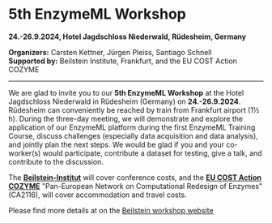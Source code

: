 # 5th EnzymeML Workshop

**24.-26.9.2024, Hotel Jagdschloss Niederwald, Rüdesheim, Germany**

**Organizers:** Carsten Kettner, Jürgen Pleiss, Santiago Schnell  
**Supported by:** Beilstein Institute, Frankfurt, and the EU COST Action COZYME

---

We are glad to invite you to our **5th EnzymeML Workshop** at the Hotel Jagdschloss Niederwald in Rüdesheim (Germany) on **24.-26.9.2024**. Rüdesheim can conveniently be reached by train from Frankfurt airport (1½ h). During the three-day meeting, we will demonstrate and explore the application of our EnzymeML platform during the first EnzymeML Training Course, discuss challenges (especially data acquisition and data analysis), and jointly plan the next steps. We would be glad if you and your co-worker(s) would participate, contribute a dataset for testing, give a talk, and contribute to the discussion.

The **[Beilstein-Institut](https://www.beilstein-institut.de/)** will cover conference costs, and the **[EU COST Action COZYME](https://cozyme.eu/)** "Pan-European Network on Computational Redesign of Enzymes" (CA2116), will cover accommodation and travel costs.

Please find more details at on the [Beilstein workshop website](https://www.beilstein-institut.de/en/projects/strenda/meetings/5th-enzymeml-workshop/)
